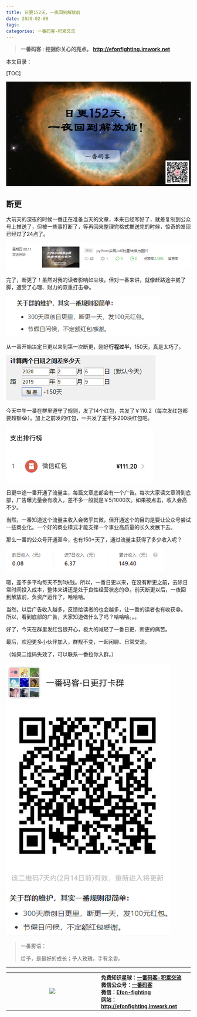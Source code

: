 ```yaml
---
title: 日更152天，一夜回到解放前
date: 2020-02-08
tags: 
categories: 一番码客-积累交流
---
```


> **一番码客 : 挖掘你关心的亮点。**
> **http://efonfighting.imwork.net**

本文目录：

[TOC]

![image-20200208201313439](2020-02-08-日更152天，一夜回到解放前/image-20200208201313439.png)

<!--more-->

## 断更

大前天的深夜的时候一番正在准备当天的文章，本来已经写好了，就差复制到公众号上推送了，但被一些事打断了，等再回来整理完格式推送完的时候，惊奇的发现已经过了24点了。

![image-20200208201416014](2020-02-08-日更152天，一夜回到解放前/image-20200208201416014.png)

完了，断更了！虽然对我的读者影响如尘埃，但对一番来讲，就像赶路途中崴了脚，遭受了心理、财力的双重打击😂。

![image-20200208202336770](2020-02-08-日更152天，一夜回到解放前/image-20200208202336770.png)

从一番开始决定日更以来到第一次断更，刚好**行程过半**，150天，真是太巧了。

![image-20200208202930694](2020-02-08-日更152天，一夜回到解放前/image-20200208202930694.png)

今天中午一番在群里遵守了规则，发了14个红包，共发了￥110.2（每次发红包都要超额😭）。加上之前发的红包，一共发了差不多200块红包吧。

![image-20200208203528488](2020-02-08-日更152天，一夜回到解放前/image-20200208203528488.png)

日更中途一番开通了流量主，每篇文章底部会有一个广告。每次大家读文章滑到底部，广告曝光量会有收入，差不多一般就是￥5/1000次。如果被点击，收入会高不少。

当然，一番知道这个流量主收入会微乎其微，但开通这个的目的是要让公众号尝试一些商业化。一个好的商业模式才能支撑一个事业高质量的长久发展下去。

那么一番的公众号开通至今，也有150+天了，通过流量主获得了多少收入呢？

![image-20200208204153308](2020-02-08-日更152天，一夜回到解放前/image-20200208204153308.png)

嗯，差不多平均每天不到1块钱。所以，一番日更以来，在没有断更之前，去除日常时间投入成本，整体来讲还是处于良性经营状态的😅。前天断更以后，一夜回到解放前，负资产运作了，哈哈哈。

当然，以后广告收入越多，反馈给读者的也会越多，让一番的读者也有收获😁。所以，看到底部的广告，大家知道做什么了吗？哈哈哈。。。

好了，今天在群里发红包很开心，极大的减轻了一番日更、断更的痛苦。

最后，欢迎更多小伙伴加入，群规不变，一起闲聊、日常交流。

（如果二维码失效了，可以联系一番拉你入群。）

![image-20200208210038507](2020-02-08-日更152天，一夜回到解放前/image-20200208210038507.png)

> 一番雾语：
>
> 给予，是最好的成长；予人玫瑰，手有余香。

------

<table>
<tr>
<td ><center><img src="http://efonfighting.imwork.net/efonmark-blog/readme/guanzhu_1.jpg" width=40%></center></td>
<td width="50%" align=left><b>
    免费知识星球：<a href="http://efonfighting.imwork.net/efonmark-blog/%E7%AE%80%E4%BB%8B/zhishixingqiu1.png">一番码客-积累交流</a><br>
    微信公众号：<a href="http://efonfighting.imwork.net/efonmark-blog/%E7%AE%80%E4%BB%8B/guanzhu_1.jpg">一番码客</a><br>
    微信：<a href="http://efonfighting.imwork.net/efonmark-blog/%E7%AE%80%E4%BB%8B/weixin.jpg">Efon-fighting</a><br>
    网站：<a href="http://efonfighting.imwork.net">http://efonfighting.imwork.net</a><br></b></td>
</tr>
</table>
